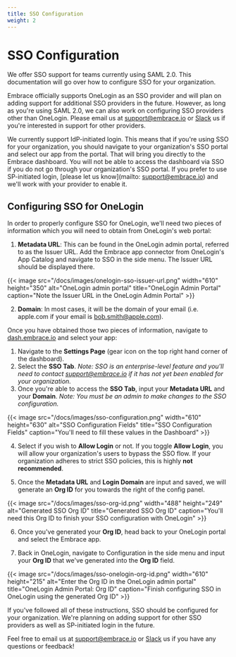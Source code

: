 ```yaml
---
title: SSO Configuration
weight: 2
---
```


# SSO Configuration

We offer SSO support for teams currently using SAML 2.0.
This documentation will go over how to configure SSO for your organization. 

Embrace officially supports OneLogin as an SSO provider and will plan on adding support for additional SSO providers in the future.
However, as long as you're using SAML 2.0, we can also work on configuring SSO providers other than OneLogin. Please email us at <support@embrace.io> or [Slack](https://embraceio-community.slack.com/join/shared_invite/enQtNDUxNTcxOTk3NTI0LWU2YmEyMzk4OGFjMDVkYzFhMThhY2E3ZDMwNmIxMGIxYzUzNTM4M2EzMmMyOTljZjU0ZDZiYzg4M2JhZjAwZGY#/) us if you're interested in support for other providers. 

We currently support IdP-initiated login. This means that if you're using SSO for your organization, you should navigate to your organization's SSO portal and select our app from the portal. That will bring you directly to the Embrace dashboard. You will not be able to access the dashboard via SSO if you do not go through your organization's SSO portal. If you prefer to use SP-initiated login, [please let us know](mailto: support@embrace.io) and we'll work with your provider to enable it. 

## Configuring SSO for OneLogin

In order to properly configure SSO for OneLogin, we'll need two pieces of information which you will need to obtain from OneLogin's web portal:

1.  **Metadata URL**: This can be found in the OneLogin admin portal, referred to as the Issuer URL. Add the Embrace app connector from OneLogin's App Catalog and navigate to SSO in the side menu. The Issuer URL should be displayed there.

{{< image src="/docs/images/onelogin-sso-issuer-url.png" width="610" height="350" alt="OneLogin admin portal" title="OneLogin Admin Portal" caption="Note the Issuer URL in the OneLogin Admin Portal" >}}

2. **Domain**: In most cases, it will be the domain of your email (i.e. apple.com if your email is bob.smith@apple.com).

Once you have obtained those two pieces of information, navigate to [dash.embrace.io](https://dash.embrace.io) and select your app: 
1. Navigate to the **Settings Page** (gear icon on the top right hand corner of the dashboard).
2. Select the **SSO Tab**.
*Note: SSO is an enterprise-level feature and you'll need to contact support@embrace.io if it has not yet been enabled for your organization.*
3. Once you're able to access the **SSO Tab**, input your **Metadata URL** and your **Domain**. 
*Note: You must be an admin to make changes to the SSO configuration.*

{{< image src="/docs/images/sso-configuration.png" width="610" height="630" alt="SSO Configuration Fields" title="SSO Configuration Fields" caption="You'll need to fill these values in the Dashboard" >}}

4. Select if you wish to **Allow Login** or not. If you toggle **Allow Login**, you will allow your organization's users to bypass the SSO flow. If your organization adheres to strict SSO policies, this is highly **not recommended**.

5. Once the **Metadata URL** and **Login Domain** are input and saved, we will generate an **Org ID** for you towards the right of the config panel.   

{{< image src="/docs/images/sso-org-id.png" width="488" height="249" alt="Generated SSO Org ID" title="Generated SSO Org ID" caption="You'll need this Org ID to finish your SSO configuration with OneLogin" >}}

6. Once you've generated your **Org ID**, head back to your OneLogin portal and select the Embrace app. 

7.  Back in OneLogin, navigate to Configuration in the side menu and input your **Org ID** that we've generated into the **Org ID** field.

{{< image src="/docs/images/sso-onelogin-org-id.png" width="610" height="215" alt="Enter the Org ID in the OneLogin admin portal" title="OneLogin Admin Portal: Org ID" caption="Finish configuring SSO in OneLogin using the generated Org ID" >}}

If you've followed all of these instructions, SSO should be configured for your organization.
We're planning on adding support for other SSO providers as well as SP-initiated login in the future. 

Feel free to email us at <support@embrace.io> or [Slack](https://embraceio-community.slack.com/join/shared_invite/enQtNDUxNTcxOTk3NTI0LWU2YmEyMzk4OGFjMDVkYzFhMThhY2E3ZDMwNmIxMGIxYzUzNTM4M2EzMmMyOTljZjU0ZDZiYzg4M2JhZjAwZGY#/) us if you have any questions or feedback!
